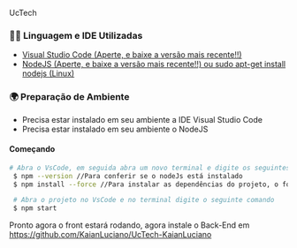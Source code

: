 UcTech

### 👨‍💻 Linguagem e IDE Utilizadas
<ul>
<li><a href="https://code.visualstudio.com">Visual Studio Code (Aperte, e baixe a versão mais recente!!)</a></li>
<li><a href="https://nodejs.org/en"> NodeJS (Aperte, e baixe a versão mais recente!!) ou sudo apt-get install nodejs (Linux)</a></li>
</ul>

### 🌍 Preparação de Ambiente
- Precisa estar instalado em seu ambiente a IDE Visual Studio Code
- Precisa estar instalado em seu ambiente o NodeJS 

#### Começando

```bash
# Abra o VsCode, em seguida abra um novo terminal e digite os seguintes comandos
 $ npm --version //Para conferir se o nodeJs está instalado
 $ npm install --force //Para instalar as dependências do projeto, o force e devido á algumas versões que possam dar conflito

 # Abra o projeto no VsCode e no terminal digite o seguinte comando
 $ npm start
```

Pronto agora o front estará rodando, agora instale o Back-End em https://github.com/KaianLuciano/UcTech-KaianLuciano
 




